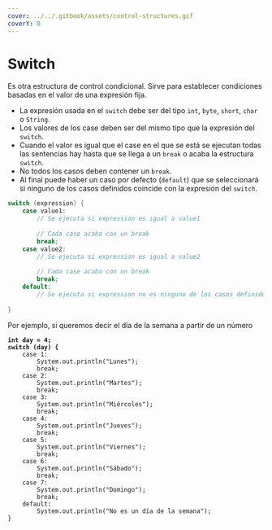 ```yaml
---
cover: ../../.gitbook/assets/control-structures.gif
coverY: 0
---
```


# Switch

Es otra estructura de control condicional. Sirve para establecer condiciones basadas en el valor de una expresión fija.&#x20;

* La expresión usada en el `switch` debe ser del tipo `int`, `byte`, `short`, `char` o `String`.​
* Los valores de los case deben ser del mismo tipo que la expresión del `switch`.​
* Cuando el valor es igual que el case en el que se está se ejecutan todas las sentencias hay hasta que se llega a un `break` o acaba la estructura `switch`.​
* No todos los casos deben contener un `break`.​
* Al final puede haber un caso por defecto (`default`) que se seleccionará si ninguno de los casos definidos coincide con la expresión del `switch`.

```java
switch (expression) {
    case value1:
        // Se ejecuta si expression es igual a value1
        
        // Cada case acaba con un break
        break;
    case value2:
        // Se ejecuta si expression es igual a value2
        
        // Cada case acaba con un break
        break;
    default:
        // Se ejecuta si expression no es ninguno de los casos definidos antes
        
}
```

Por ejemplo, si queremos decir el día de la semana a partir de un número

<pre class="language-java"><code class="lang-java"><strong>int day = 4;
</strong><strong>switch (day) {
</strong>    case 1:
        System.out.println("Lunes");
        break;
    case 2:
        System.out.println("Martes");
        break;
    case 3:
        System.out.println("Miércoles");
        break;
    case 4:
        System.out.println("Jueves");
        break;
    case 5:
        System.out.println("Viernes");
        break;
    case 6:
        System.out.println("Sábado");
        break;
    case 7:
        System.out.println("Domingo");
        break;
    default:
        System.out.println("No es un día de la semana");
}
</code></pre>
